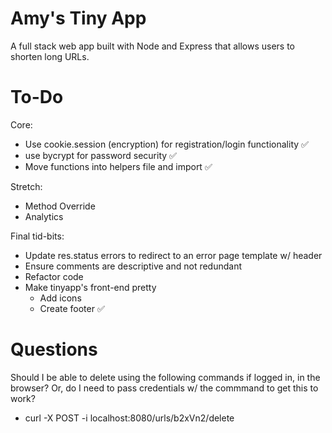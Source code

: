 # Amy's Tiny App 

A full stack web app built with Node and Express that allows users to shorten long URLs.


# To-Do

Core:
* Use cookie.session (encryption) for registration/login functionality ✅
* use bycrypt for password security  ✅
* Move functions into helpers file and import ✅

Stretch:

* Method Override
* Analytics

Final tid-bits:
* Update res.status errors to redirect to an error page template w/ header
* Ensure comments are descriptive and not redundant
* Refactor code
* Make tinyapp's front-end pretty
  * Add icons
  * Create footer ✅ 


# Questions

Should I be able to delete using the following commands if logged in, in the browser? Or, do I need to pass credentials w/ the commmand to get this to work?

* curl -X POST -i localhost:8080/urls/b2xVn2/delete

